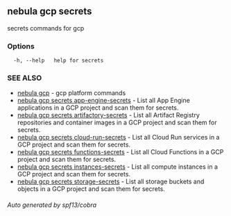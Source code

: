 ## nebula gcp secrets

secrets commands for gcp

### Options

```
  -h, --help   help for secrets
```

### SEE ALSO

* [nebula gcp](nebula_gcp.md)	 - gcp platform commands
* [nebula gcp secrets app-engine-secrets](nebula_gcp_secrets_app-engine-secrets.md)	 - List all App Engine applications in a GCP project and scan them for secrets.
* [nebula gcp secrets artifactory-secrets](nebula_gcp_secrets_artifactory-secrets.md)	 - List all Artifact Registry repositories and container images in a GCP project and scan them for secrets.
* [nebula gcp secrets cloud-run-secrets](nebula_gcp_secrets_cloud-run-secrets.md)	 - List all Cloud Run services in a GCP project and scan them for secrets.
* [nebula gcp secrets functions-secrets](nebula_gcp_secrets_functions-secrets.md)	 - List all Cloud Functions in a GCP project and scan them for secrets.
* [nebula gcp secrets instances-secrets](nebula_gcp_secrets_instances-secrets.md)	 - List all compute instances in a GCP project and scan them for secrets.
* [nebula gcp secrets storage-secrets](nebula_gcp_secrets_storage-secrets.md)	 - List all storage buckets and objects in a GCP project and scan them for secrets.

###### Auto generated by spf13/cobra
